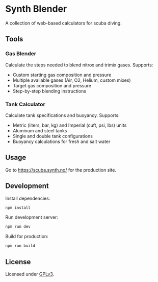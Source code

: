 # Synth Blender

A collection of web-based calculators for scuba diving.

## Tools

### Gas Blender

Calculate the steps needed to blend nitrox and trimix gases. Supports:

- Custom starting gas composition and pressure
- Multiple available gases (Air, O2, Helium, custom mixes)
- Target gas composition and pressure
- Step-by-step blending instructions

### Tank Calculator

Calculate tank specifications and buoyancy. Supports:

- Metric (liters, bar, kg) and Imperial (cuft, psi, lbs) units
- Aluminum and steel tanks
- Single and double tank configurations
- Buoyancy calculations for fresh and salt water

## Usage

Go to https://scuba.synth.no/ for the production site.

## Development

Install dependencies:

```bash
npm install
```

Run development server:

```bash
npm run dev
```

Build for production:

```bash
npm run build
```

## License

Licensed under [GPLv3](LICENSE).
